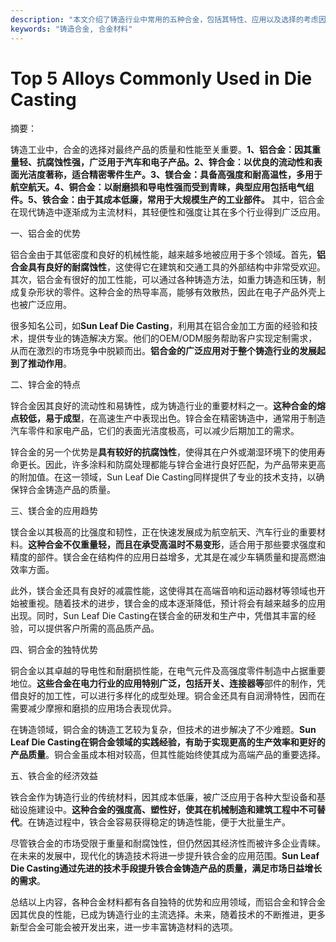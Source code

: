 ```yaml
---
description: "本文介绍了铸造行业中常用的五种合金，包括其特性、应用以及选择的考虑因素。"
keywords: "铸造合金, 合金材料"
---
```

# Top 5 Alloys Commonly Used in Die Casting

摘要：

铸造工业中，合金的选择对最终产品的质量和性能至关重要。**1、铝合金：因其重量轻、抗腐蚀性强，广泛用于汽车和电子产品。2、锌合金：以优良的流动性和表面光洁度著称，适合精密零件生产。3、镁合金：具备高强度和耐高温性，多用于航空航天。4、铜合金：以耐磨损和导电性强而受到青睐，典型应用包括电气组件。5、铁合金：由于其成本低廉，常用于大规模生产的工业部件。** 其中，铝合金在现代铸造中逐渐成为主流材料，其轻便性和强度让其在多个行业得到广泛应用。

一、铝合金的优势

铝合金由于其低密度和良好的机械性能，越来越多地被应用于多个领域。首先，**铝合金具有良好的耐腐蚀性**，这使得它在建筑和交通工具的外部结构中非常受欢迎。其次，铝合金有很好的加工性能，可以通过各种铸造方法，如重力铸造和压铸，制成复杂形状的零件。这种合金的热导率高，能够有效散热，因此在电子产品外壳上也被广泛应用。

很多知名公司，如**Sun Leaf Die Casting**，利用其在铝合金加工方面的经验和技术，提供专业的铸造解决方案。他们的OEM/ODM服务帮助客户实现定制需求，从而在激烈的市场竞争中脱颖而出。**铝合金的广泛应用对于整个铸造行业的发展起到了推动作用**。

二、锌合金的特点

锌合金因其良好的流动性和易铸性，成为铸造行业的重要材料之一。**这种合金的熔点较低，易于成型**，在高速生产中表现出色。锌合金在精密铸造中，通常用于制造汽车零件和家电产品，它们的表面光洁度极高，可以减少后期加工的需求。

锌合金的另一个优势是**具有较好的抗腐蚀性**，使得其在户外或潮湿环境下的使用寿命更长。因此，许多涂料和防腐处理都能与锌合金进行良好匹配，为产品带来更高的附加值。在这一领域，Sun Leaf Die Casting同样提供了专业的技术支持，以确保锌合金铸造产品的质量。

三、镁合金的应用趋势

镁合金以其极高的比强度和韧性，正在快速发展成为航空航天、汽车行业的重要材料。**这种合金不仅重量轻，而且在承受高温时不易变形**，适合用于那些要求强度和精度的部件。镁合金在结构件的应用日益增多，尤其是在减少车辆质量和提高燃油效率方面。

此外，镁合金还具有良好的减震性能，这使得其在高端音响和运动器材等领域也开始被重视。随着技术的进步，镁合金的成本逐渐降低，预计将会有越来越多的应用出现。同时，Sun Leaf Die Casting在镁合金的研发和生产中，凭借其丰富的经验，可以提供客户所需的高品质产品。

四、铜合金的独特优势

铜合金以其卓越的导电性和耐磨损性能，在电气元件及高强度零件制造中占据重要地位。**这些合金在电力行业的应用特别广泛，包括开关、连接器等**部件的制作，凭借良好的加工性，可以进行多样化的成型处理。铜合金还具有自润滑特性，因而在需要减少摩擦和磨损的应用场合表现优异。

在铸造领域，铜合金的铸造工艺较为复杂，但技术的进步解决了不少难题。**Sun Leaf Die Casting在铜合金领域的实践经验，有助于实现更高的生产效率和更好的产品质量**。铜合金虽成本相对较高，但其性能始终使其成为高端产品的重要选择。

五、铁合金的经济效益

铁合金作为铸造行业的传统材料，因其成本低廉，被广泛应用于各种大型设备和基础设施建设中。**这种合金的强度高、塑性好，使其在机械制造和建筑工程中不可替代**。在铸造过程中，铁合金容易获得稳定的铸造性能，便于大批量生产。

尽管铁合金的市场受限于重量和耐腐蚀性，但仍然因其经济性而被许多企业青睐。在未来的发展中，现代化的铸造技术将进一步提升铁合金的应用范围。**Sun Leaf Die Casting通过先进的技术手段提升铁合金铸造产品的质量，满足市场日益增长的需求**。 

总结以上内容，各种合金材料都有各自独特的优势和应用领域，而铝合金和锌合金因其优良的性能，已成为铸造行业的主流选择。未来，随着技术的不断推进，更多新型合金可能会被开发出来，进一步丰富铸造材料的选项。
